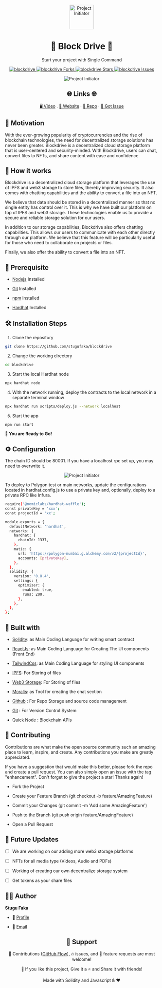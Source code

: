 <p align="center">
  <a href="https://github.com/king-technologies/Project-Initiator" title="Project Initiator">
    <img src="./src/assets/productify-logo.svg" width="80px" alt="Project Initiator"/>
  </a>
</p>
<h1 align="center">🌟 Block Drive 🌟</h1>
<p align="center">Start your project with Single Command</p>

<p align="center">
<a href="https://github.com/stugufaka/blockdrive/blob/master/LICENSE" title="License">
<img src="https://img.shields.io/github/license/stugufaka/blockdrive" alt="blockdrive"/>
</a>
<a href="https://github.com/stugufaka/blockdrive/fork" title="Forks">
<img src="https://img.shields.io/github/forks/stugufaka/blockdrive" alt="blockdrive Forks"/>
</a>
<a href="https://github.com/stugufaka/blockdrive" title="Stars">
<img src="https://img.shields.io/github/stars/stugufaka/blockdrive" alt="blockdrive Stars"/>
</a>
<a href="https://img.shields.io/github/stars/stugufaka/blockdrive/issues" title="Issues">
<img src="  https://img.shields.io/github/issues/stugufaka/blockdrive" alt="blockdrive Issues"/>
</a>

</a>
</p>

<p align="center" title="Project Initiator"><img src="./src/assets/bd.png" alt="Project Initiator"/></p>

<h2 align="center">🌐 Links 🌐</h2>
<p align="center">
    <a href="https://youtu.be/v2ahviEfXv8" title="">🖥️ Video</a>
    .
    <a href="https://blockdrive.netlify.app/app/dashboard" title="">🔗 Website</a>
    ·
    <a href="https://github.com/stugufaka/blockdrive" title="">📂 Repo</a>
    ·
    <a href="https://github.com/stugufaka/blockdrive" title="🐛Report Bug/🎊Request Feature">🚀 Got Issue</a>
</p>

## 💪 Motivation

With the ever-growing popularity of cryptocurrencies and the rise of blockchain technologies, the need for decentralized storage solutions has never been greater. Blockdrive is a decentralized cloud storage platform that is user-centered and security-minded. With Blockdrive, users can chat, convert files to NFTs, and share content with ease and confidence.

## 🚀 How it works

Blockdrive is a decentralized cloud storage platform that leverages the use of IPFS and web3 storage to store files, thereby improving security. It also comes with chatting capabilities and the ability to convert a file into an NFT.

We believe that data should be stored in a decentralized manner so that no single entity has control over it. This is why we have built our platform on top of IPFS and web3 storage. These technologies enable us to provide a secure and reliable storage solution for our users.

In addition to our storage capabilities, Blockdrive also offers chatting capabilities. This allows our users to communicate with each other directly through our platform. We believe that this feature will be particularly useful for those who need to collaborate on projects or files.

Finally, we also offer the ability to convert a file into an NFT.

## 🦋 Prerequisite

- [Nodejs](https://nodejs.org/en// "Node") Installed

- [Git](https://git-scm.com/ "Git OFficial") Installed

- [npm](https://www.npmjs.com/ "npm ") Installed

- [Hardhat](https://hardhat.org/ "Hardhat ") Installed

## 🛠️ Installation Steps

1. Clone the repository

```Bash
git clone https://github.com/stugufaka/blockdrive
```

2. Change the working directory

```Bash
cd blockdrive
```

3. Start the local Hardhat node

```Bash
npx hardhat node
```

4. With the network running, deploy the contracts to the local network in a separate terminal window

```Bash
npx hardhat run scripts/deploy.js --network localhost
```

5. Start the app

```Bash
npm run start
```

**🎇 You are Ready to Go!**

## ⚙️ Configuration

The chain ID should be 80001. If you have a localhost rpc set up, you may need to overwrite it.

<p align="center" title="Project Initiator"><img src="./src/assets/rpc.jpg" alt="Project Initiator"/></p>

To deploy to Polygon test or main networks, update the configurations located in hardhat.config.js to use a private key and, optionally, deploy to a private RPC like Infura.

```Bash
require('@nomiclabs/hardhat-waffle');
const privateKey = 'xxx';
const projectId = 'xx';

module.exports = {
  defaultNetwork: 'hardhat',
  networks: {
    hardhat: {
      chainId: 1337,
    },
    matic: {
      url: 'https://polygon-mumbai.g.alchemy.com/v2/{projectId}',
      accounts: [privateKey],
    },
  },
  solidity: {
    version: '0.8.4',
    settings: {
      optimizer: {
        enabled: true,
        runs: 200,
      },
    },
  },
};
```

## 👷 Built with

- [Solidity](https://docs.soliditylang.org/en/v0.8.17/ "Solidity"): as Main Coding Language for writing smart contract

- [ReactJs](https://reactjs.org/ "React Js"): as Main Coding Language for Creating The UI components (Front End)

- [TailwindCss](https://tailwindcss.com/ "Tailwind Css"): as Main Coding Language for styling UI components

- [IPFS](https://ipfs.tech/ "IPFS"): For Storing of files

- [Web3 Storage](https://www.google.com/search?q=web3storage "Web3 Storage"): For Storing of files

- [Moralis](https://moralis.io/ "Moralis"): as Tool for creating the chat section

- [Github](https://github.com/ "Github") : For Repo Storage and source code management

- [Git](https://git-scm.com/ "Git") : For Version Control System

- [Quick Node](https://www.quicknode.com "QuickNode") : Blockchain APIs

## 📂 Contributing

Contributions are what make the open source community such an amazing place to learn, inspire, and create. Any contributions you make are greatly appreciated.

If you have a suggestion that would make this better, please fork the repo and create a pull request. You can also simply open an issue with the tag "enhancement". Don't forget to give the project a star! Thanks again!

- Fork the Project

- Create your Feature Branch (git checkout -b feature/AmazingFeature)

- Commit your Changes (git commit -m 'Add some AmazingFeature')

- Push to the Branch (git push origin feature/AmazingFeature)

- Open a Pull Request

## 🎊 Future Updates

- [ ] We are working on our adding more web3 storage platforms

- [ ] NFTs for all media type (Videos, Audio and PDFs)

- [ ] Working of creating our own decentralize storage system

- [ ] Get tokens as your share files

## 🧑🏻 Author

**Stugu Faka**

- 🌌 [Profile](https://github.com/stugufaka "Stugu Faka")

- 🏮 [Email](stugufaka@gmail.com "Hi!")

<h2 align="center">🤝 Support</h2>

<p align="center">🎀 Contributions (<a href="https://guides.github.com/introduction/flow" title="GitHub flow">GitHub Flow</a>), 🔥 issues, and 🥮 feature requests are most welcome!</p>

<p align="center">💙 If you like this project, Give it a ⭐ and Share it with friends!</p>

<p align="center">Made with Solidity and Javascript & ❤️ </p>

